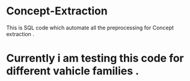 # Concept-Extraction
This is SQL code which automate all the preprocessing for Concept extraction  .
# Currently i am testing this code for different vahicle families .
